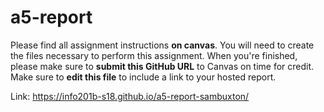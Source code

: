 # a5-report
Please find all assignment instructions **on canvas**. You will need to create the files necessary to perform this assignment. When you're finished, please make sure to **submit this GitHub URL** to Canvas on time for credit. Make sure to **edit this file** to include a link to your hosted report.

Link:
https://info201b-s18.github.io/a5-report-sambuxton/


